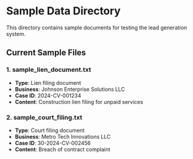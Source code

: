 # Sample Data Directory

This directory contains sample documents for testing the lead generation system.

## Current Sample Files

### 1. sample_lien_document.txt
- **Type**: Lien filing document
- **Business**: Johnson Enterprise Solutions LLC  
- **Case ID**: 2024-CV-001234
- **Content**: Construction lien filing for unpaid services

### 2. sample_court_filing.txt
- **Type**: Court filing document
- **Business**: Metro Tech Innovations LLC
- **Case ID**: 30-2024-CV-002456
- **Content**: Breach of contract complaint

